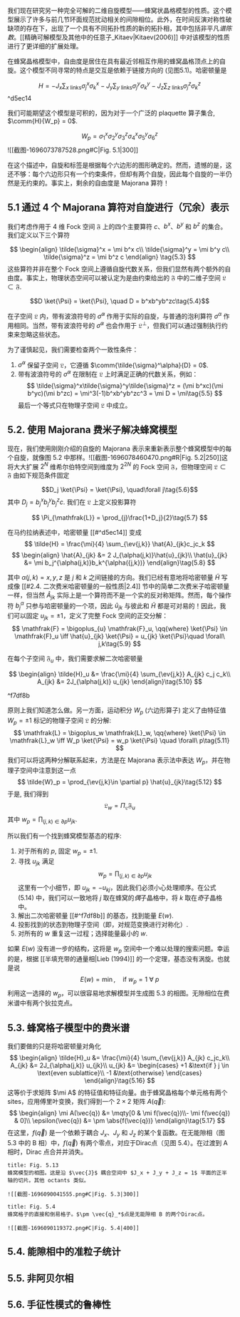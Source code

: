 

我们现在研究另一种完全可解的二维自旋模型——蜂窝状晶格模型的性质。这个模型展示了许多与前几节环面规范扰动相关的间隙相位。此外，在时间反演对称性破缺项的存在下，出现了一个具有不同拓扑性质的新的拓扑相，其中包括非平凡*谱陈数*。[[精确可解模型及其他中的任意子_Kitaev|Kitaev(2006)]] 中对该模型的性质进行了更详细的扩展处理。

在蜂窝晶格模型中，自由度是居住在具有最近邻相互作用的蜂窝晶格顶点上的自旋。这个模型不同寻常的特点是交互是依赖于链接方向的 (见图5.1)。哈密顿量是

$$
H=-J_x \sum_{x \text{ links}} \sigma_j^x \sigma_k^x
-J_y \sum_{y \text{ links}} \sigma_j^y \sigma_k^y
-J_z \sum_{z \text{ links}} \sigma_j^z \sigma_k^z\tag{5.1}
$$
^d5ec14

我们可能期望这个模型是可积的，因为对于一个广泛的 plaquette 算子集合, $\comm{H}{W_p} = 0$.


$$W_p = \sigma_1^x\sigma_2^y\sigma_3^z\sigma_4^x\sigma_5^y\sigma_6^z\tag{5.2}$$
![[截图-1696073787528.png#C|Fig. 5.1|300]]

在这个描述中，自旋和标签是根据每个六边形的图形确定的。然而，遗憾的是，这还不够：每个六边形只有一个约束条件，但却有两个自旋，因此每个自旋的一半仍然是无约束的。事实上，剩余的自由度是 Majorana 算符！


## 5.1 通过 4 个 Majorana 算符对自旋进行（冗余）表示

我们考虑作用于 4 维 Fock 空间 $\mathfrak{F}$ 上的四个主要算符 $c$、$b^x$、$b^y$ 和 $b^z$ 的集合。我们定义以下三个算符

$$
\begin{align}
\tilde{\sigma}^x = \mi b^x c\\
\tilde{\sigma}^y = \mi b^y c\\
\tilde{\sigma}^z = \mi b^z c
\end{align} \tag{5.3}
$$
这些算符并非在整个 Fock 空间上遵循自旋代数关系，但我们显然有两个额外的自由度。事实上，物理状态空间可以被认定为是由约束给出的 $\mathfrak{F}$ 中的二维子空间 $\mathfrak{L} \subset \mathfrak{F}$.

$$D \ket{\Psi} = \ket{\Psi}, \quad D = b^xb^yb^zc\tag{5.4}$$

在子空间 $\mathfrak{L}$ 内，带有波浪符号的 $\tilde{\sigma}^\alpha$ 作用于实际的自旋，与普通的泡利算符 $σ^α$ 作用相同。当然，带有波浪符号的 $\tilde{\sigma}^\alpha$ 也会作用于 $\mathfrak{L}^\perp$，但我们可以通过强制执行约束来忽略这些状态。

为了谨慎起见，我们需要检查两个一致性条件：

1. $\tilde{\sigma}^\alpha$ 保留子空间 $\mathfrak{L}$，它遵循 $\comm{\tilde{\sigma}^\alpha}{D} = 0$.
2. 带有波浪符号的 $\tilde{\sigma}^\alpha$ 在限制在 $\mathfrak{L}$ 上时满足正确的代数关系，例如：
$$
\tilde{\sigma}^x\tilde{\sigma}^y\tilde{\sigma}^z
= (\mi b^xc)(\mi b^yc)(\mi b^zc)
= \mi^3(-1)b^xb^yb^zc^3 = \mi D = \mi\tag{5.5}
$$
最后一个等式只在物理子空间 $\mathfrak{L}$ 中成立。


## 5.2. 使用 Majorana 费米子解决蜂窝模型

现在，我们使用刚刚介绍的自旋的 Majorana 表示来重新表示整个蜂窝模型中的每个自旋，就像图 5.2 中那样。![[截图-1696078460470.png#R|Fig. 5.2|250]]这将大大扩展 $2^N$ 维希尔伯特空间到维度为 $2^{2N}$ 的 Fock 空间 $\mathfrak{F}$，但物理空间 $\mathfrak{L} \subset \mathfrak{F}$ 由如下规范条件固定

$$D_j \ket{\Psi} = \ket{\Psi}, \quad\forall j\tag{5.6}$$
其中 $D_j = b^x_j b^y_j b^z_jc$. 我们在 $\mathfrak{L}$ 上定义投影算符

$$
\Pi_{\mathfrak{L}} = \prod_{j}\frac{1+D_j}{2}\tag{5.7}
$$

在马约拉纳表述中，哈密顿量 [[#^d5ec14]] 变成
$$
\tilde{H} = \frac{\mi}{4} \sum_{\ev{j,k}}
\hat{A}_{jk}c_jc_k
$$
$$
\begin{align}
\hat{A}_{jk} &= 2 J_{\alpha(j,k)}\hat{u}_{jk}\\
\hat{u}_{jk} &= \mi b_j^{\alpha(j,k)}b_k^{\alpha({j,k})}
\end{align}\tag{5.8}
$$

其中 $α(j, k) = x,y,z$ 是 $j$ 和 $k$ 之间链接的方向。我们已经有意地将哈密顿量 $\tilde{H}$ 写成像 [[#2.4. 二次费米哈密顿量的一般性质|2.4]] 节中的简单二次费米子哈密顿量一样，但当然 $\hat{A}_{jk}$ 实际上是一个算符而不是一个实的反对称矩阵。然而，每个操作符 $b^α_j$ 只参与哈密顿量的一个项，因此 $\hat{u}_{jk}$ 与彼此和 $\tilde{H}$ 都是可对易的！因此，我们可以固定 $u_{jk} = ±1$，定义了完整 Fock 空间的正交分解：
$$
\mathfrak{F} = \bigoplus_{u} \mathfrak{F}_u,
\qq{where} \ket{\Psi} \in \mathfrak{F}_u
\iff \hat{u}_{jk} \ket{\Psi} = u_{jk} \ket{\Psi}\quad \forall\ j,k\tag{5.9}
$$

在每个子空间 $\mathfrak{F}_u$ 中，我们需要求解二次哈密顿量

$$
\begin{align}
\tilde{H}_u &= \frac{\mi}{4} \sum_{\ev{j,k}} A_{jk} c_j c_k\\
A_{jk} &= 2J_{\alpha(j,k)} u_{jk}
\end{align}\tag{5.10}
$$

^f7df8b

原则上我们知道怎么做。另一方面，运动积分 $W_p$ (六边形算子) 定义了由特征值 $W_p =±1$ 标记的物理子空间 $\mathfrak{L}$ 的分解:
$$
\mathfrak{L} = \bigoplus_w \mathfrak{L}_w,
\qq{where} \ket{\Psi} \in \mathfrak{L}_w \iff W_p \ket{\Psi} = w_p \ket{\Psi} \quad \forall\ p\tag{5.11}
$$
我们可以将这两种分解联系起来，方法是在 Majorana 表示法中表达 $W_p$，并在物理子空间中注意到这一点
$$
\tilde{W}_p = \prod_{\ev{j,k}\in \partial p} \hat{u}_{jk}\tag{5.12}
$$
于是, 我们得到
$$
\mathfrak{L}_w = \Pi_\mathfrak{L} \mathfrak{F}_u\tag{5.13}
$$
其中 $w_p = \prod_{(j,k)\in \partial p} u_{jk}$.

所以我们有一个找到蜂窝模型基态的程序:

1. 对于所有的 $p$, 固定 $w_p = \pm 1$.
2. 寻找 $u_{jk}$ 满足
$$w_p = \prod_{(j,k)\in \partial p} u_{jk} \tag{5.14}$$
这里有一个小细节，即 $u_{jk} = −u_{kj}$，因此我们必须小心处理顺序。在公式 (5.14) 中，我们可以一致地将 $j$ 取在蜂窝的*偶*子晶格中，将 $k$ 取在*奇*子晶格中。
3. 解出二次哈密顿量 [[#^f7df8b]] 的基态，找到能量 $E(w)$.
4. 投影找到的状态到物理子空间（即，对规范变换进行对称化）.
5. 对所有的 $w$ 重复这一过程；选择能量最小的 $w$.

如果 $E(w)$ 没有进一步的结构，这将是 $w_p$ 空间中一个难以处理的搜索问题。幸运的是，根据 [[半填充带的通量相|Lieb (1994)]] 的一个定理，基态没有涡旋。也就是说
$$
E(w) = \min,\quad \text{if } w_p = 1\ \forall\ p\tag{5.15}
$$
利用这一选择的 $w_p$，可以很容易地求解模型并生成图 5.3 的相图。无隙相位在费米谱中有两个狄拉克点。

## 5.3. 蜂窝格子模型中的费米谱

我们要做的只是将哈密顿量对角化
$$
\begin{align}
\tilde{H}_u &= \frac{\mi}{4} \sum_{\ev{j,k}} A_{jk} c_jc_k\\
A_{jk} &= 2J_{\alpha(j,k)} u_{jk}\\
u_{jk} &= \begin{cases}
+1  &\text{if } j \in \text{even sublattice}\\
-1 &\text{otherwise}
\end{cases}
\end{align}\tag{5.16}
$$
这等价于求矩阵 $\mi A$ 的特征值和特征向量。由于蜂窝晶格每个单元格有两个 sites，应用傅里叶变换，我们得到一个 $2 \times 2$ 矩阵 $A(\vec{q})$:
$$
\begin{align}
\mi A(\vec{q}) &= \mqty[0 & \mi f(\vec{q})\\- \mi f(\vec{q}) & 0]\\
\epsilon(\vec{q}) &= \pm \abs{f(\vec{q})}
\end{align}\tag{5.17}
$$
在这里，$f(\vec{q})$ 是一个依赖于耦合 $J_x$、$J_y$ 和 $J_z$ 的某个复函数。在无能隙相（图 5.3 中的 B 相）中，$f(\vec{q})$ 有两个零点，对应于Dirac点（见图 5.4）。在过渡到 A 相时，Dirac 点合并并消失。

```ad-info
title: Fig. 5.13
蜂窝模型的相图。这是沿 $\vec{J}$ 耦合空间中 $J_x + J_y + J_z = 1$ 平面的正半轴的切片。其他 octants 类似。

![[截图-1696090041555.png#C|Fig. 5.3|300]]
```

```ad-info
title: Fig. 5.4
蜂窝格子的直接和倒易格子。$\pm \vec{q}_*$点是无能隙相 B 的两个Dirac点。

![[截图-1696090119372.png#C|Fig. 5.4|400]]
```



## 5.4. 能隙相中的准粒子统计

## 5.5. 非阿贝尔相

## 5.6. 手征性模式的鲁棒性

